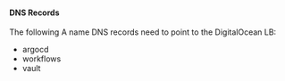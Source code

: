 #### DNS Records

The following A name DNS records need to point to the DigitalOcean LB:

- argocd
- workflows
- vault
